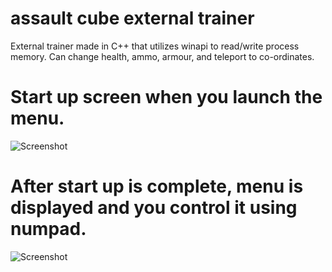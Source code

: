 # assault cube external trainer
 External trainer made in C++ that utilizes winapi to read/write process memory. Can change health, ammo, armour, and teleport to co-ordinates.
 
# Start up screen when you launch the menu.
![Screenshot](https://github.com/robertmotr/assault-cube-external-trainer/blob/main/screenshot1.PNG)

# After start up is complete, menu is displayed and you control it using numpad.
![Screenshot](https://github.com/robertmotr/assault-cube-external-trainer/blob/main/screenshot2.PNG)
